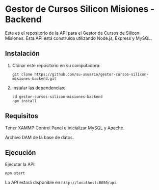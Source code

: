 # Gestor de Cursos Silicon Misiones - Backend

Este es el repositorio de la API para el Gestor de Cursos de Silicon Misiones. Esta API está construida utilizando Node.js, Express y MySQL.

## Instalación

1. Clonar este repositorio en su computadora:

   ```
   git clone https://github.com/su-usuario/gestor-cursos-silicon-misiones-backend.git
   ```

2. Instalar las dependencias:

   ```
   cd gestor-cursos-silicon-misiones-backend
   npm install
   ```

## Requisitos

Tener XAMMP Control Panel e inicializar MySQL y Apache.

Archivo DAM de la base de datos.

## Ejecución

Ejecutar la API:

```
npm start
```

La API estará disponible en `http://localhost:8080/api`.
